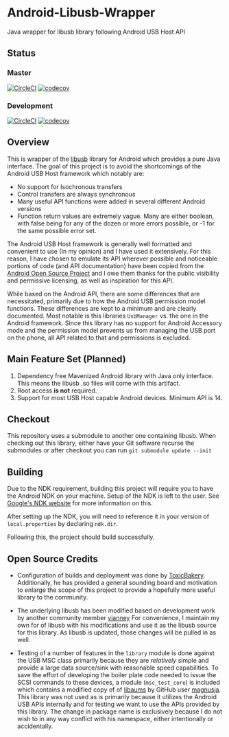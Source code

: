 # Android-Libusb-Wrapper
Java wrapper for libusb library following Android USB Host API

## Status
### Master
[![CircleCI](https://circleci.com/gh/jwoolston/Java-Libusb-Wrapper/tree/master.svg?style=svg)](https://circleci.com/gh/jwoolston/Java-Libusb-Wrapper/tree/master)
[![codecov](https://codecov.io/gh/jwoolston/Java-Libusb-Wrapper/branch/master/graph/badge.svg)](https://codecov.io/gh/jwoolston/Java-Libusb-Wrapper)
### Development
[![CircleCI](https://circleci.com/gh/jwoolston/Java-Libusb-Wrapper/tree/development.svg?style=svg)](https://circleci.com/gh/jwoolston/Java-Libusb-Wrapper/tree/development)
[![codecov](https://codecov.io/gh/jwoolston/Java-Libusb-Wrapper/branch/development/graph/badge.svg)](https://codecov.io/gh/jwoolston/Java-Libusb-Wrapper)

## Overview
This is wrapper of the [libusb](https://github.com/libusb/libusb) library for Android which provides a pure Java interface. The goal of this project is to avoid the shortcomings of the Android USB Host framework which notably are:
* No support for Isochronous transfers
* Control transfers are always synchronous
* Many useful API functions were added in several different Android versions
* Function return values are extremely vague. Many are either boolean, with false being for any of the dozen or more errors possible, or -1 for the same possible error set.

The Android USB Host framework is generally well formatted and convenient to use (In my opinion) and I have used it extensively. For this reason, I have chosen to emulate its API wherever possible and noticeable portions of code (and API documentation) have been copied from the [Android Open Source Project](https://android.googlesource.com/platform/) and I owe them thanks for the public visibility and permissive licensing, as well as inspiration for this API.

While based on the Android API, there are some differences that are necessitated, primarily due to how the Android USB permission model functions. These differences
are kept to a minimum and are clearly documented. Most notable is this libraries `UsbManager` vs. the one in the Android framework. Since this library has no support for
Android Accessory mode and the permission model prevents us from managing the USB port on the phone, all API related to that and permissions is excluded.

## Main Feature Set (Planned)
1. Dependency free Mavenized Android library with Java only interface. This means the libusb .so files will come with this artifact.
2. Root access **is not** required.
2. Support for most USB Host capable Android devices. Minimum API is 14.

## Checkout
This repository uses a submodule to another one containing libusb. When checking out this library, either have your Git software recurse the submodules or after checkout you can run
`git submodule update --init`

## Building
Due to the NDK requirement, building this project will require you to have the Android NDK on your machine. Setup of the NDK is left to the user. See [Google's NDK website](https://developer.android.com/tools/sdk/ndk/index.html) for more information on this.

After setting up the NDK, you will need to reference it in your version of `local.properties` by declaring `ndk.dir`.

Following this, the project should build successfully.

## Open Source Credits
- Configuration of builds and deployment was done by [ToxicBakery](https://github.com/ToxicBakery). Additionally, he has provided a general sounding board and motivation to enlarge the scope of this project to provide a hopefully more useful library to the community.

- The underlying libusb has been modified based on development work by another community member [vianney](https://github.com/vianney/libusb/tree/android) For convenience, I maintain my own for of libusb with his modifications and use it as the libusb source for this library. As libusb is updated, those changes will be pulled in as well.

- Testing of a number of features in the `library` module is done against the USB MSC class primarily because they are _relatively_ simple and provide a large data source/sink with reasonable speed capabilities. To save the effort of developing the boiler plate code needed to issue the SCSI commands to these devices, a module (`msc_test_core`) is included which contains a modified copy of of [libaums](https://github.com/magnusja/libaums) by GitHub user [magnusja](https://github.com/magnusja). This library was not used as is primarily because it utilizes the Android USB APIs internally and for testing we want to use the APIs provided by this library. The change in package name is exclusively because I do not wish to in any way conflict with his namespace, either intentionally or accidentally.
